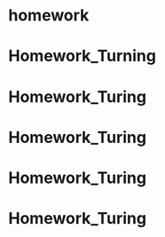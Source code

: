 # homework
# Homework_Turning
# Homework_Turing
# Homework_Turing
# Homework_Turing
# Homework_Turing
